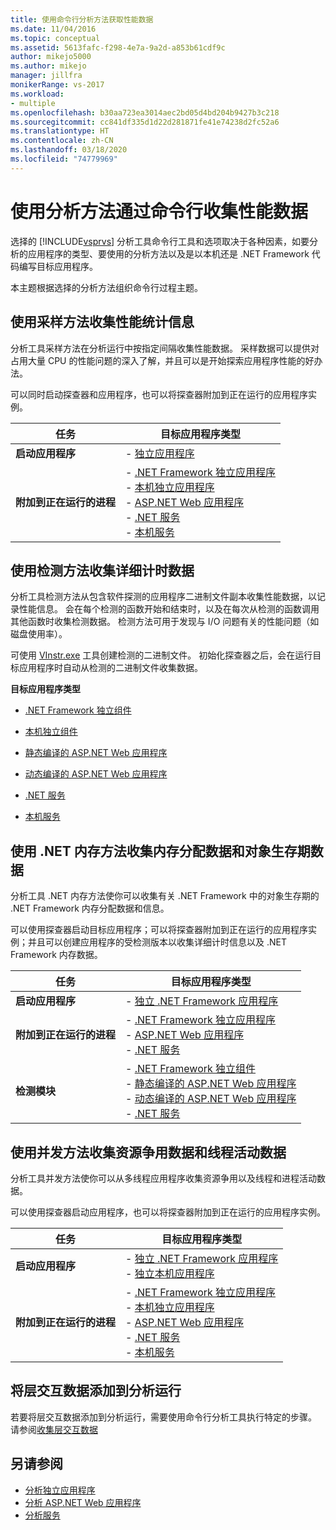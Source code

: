 ```yaml
---
title: 使用命令行分析方法获取性能数据
ms.date: 11/04/2016
ms.topic: conceptual
ms.assetid: 5613fafc-f298-4e7a-9a2d-a853b61cdf9c
author: mikejo5000
ms.author: mikejo
manager: jillfra
monikerRange: vs-2017
ms.workload:
- multiple
ms.openlocfilehash: b30aa723ea3014aec2bd05d4bd204b9427b3c218
ms.sourcegitcommit: cc841df335d1d22d281871fe41e74238d2fc52a6
ms.translationtype: HT
ms.contentlocale: zh-CN
ms.lasthandoff: 03/18/2020
ms.locfileid: "74779969"
---
```

# <a name="use-profiling-methods-to-collect-performance-data-from-the-command-line"></a>使用分析方法通过命令行收集性能数据
选择的 [!INCLUDE[vsprvs](../code-quality/includes/vsprvs_md.md)] 分析工具命令行工具和选项取决于各种因素，如要分析的应用程序的类型、要使用的分析方法以及是以本机还是 .NET Framework 代码编写目标应用程序。

 本主题根据选择的分析方法组织命令行过程主题。

## <a name="use-the-sampling-method-to-collect-performance-statistics"></a>使用采样方法收集性能统计信息
 分析工具采样方法在分析运行中按指定间隔收集性能数据。 采样数据可以提供对占用大量 CPU 的性能问题的深入了解，并且可以是开始探索应用程序性能的好办法。

 可以同时启动探查器和应用程序，也可以将探查器附加到正在运行的应用程序实例。

|任务|目标应用程序类型|
|----------|-----------------------------|
|**启动应用程序**|-   [独立应用程序](../profiling/how-to-launch-a-stand-alone-app-and-collect-application-statistics.md)|
|**附加到正在运行的进程**|-   [.NET Framework 独立应用程序](../profiling/how-to-attach-the-profiler-to-a-dotnet-app-and-collect-application-statistics.md)<br />-   [本机独立应用程序](../profiling/how-to-attach-the-profiler-to-a-native-app-and-collect-application-statistics.md)<br />-   [ASP.NET Web 应用程序](../profiling/how-to-attach-the-profiler-to-an-aspnet-web-application-to-collect-application-statistics-by-using-the-command-line.md)<br />-   [.NET 服务](../profiling/how-to-attach-the-profiler-to-a-dotnet-service-to-collect-application-statistics-by-using-the-command-line.md)<br />-   [本机服务](../profiling/how-to-attach-the-profiler-to-a-native-service-to-collect-application-statistics-by-using-the-command-line.md)|

## <a name="use-the-instrumentation-method-to-collect-detailed-timing-data"></a>使用检测方法收集详细计时数据
 分析工具检测方法从包含软件探测的应用程序二进制文件副本收集性能数据，以记录性能信息。 会在每个检测的函数开始和结束时，以及在每次从检测的函数调用其他函数时收集检测数据。 检测方法可用于发现与 I/O 问题有关的性能问题（如磁盘使用率）。

 可使用 [VInstr.exe](../profiling/vsinstr.md) 工具创建检测的二进制文件。 初始化探查器之后，会在运行目标应用程序时自动从检测的二进制文件收集数据。

 **目标应用程序类型**

- [.NET Framework 独立组件](../profiling/how-to-instrument-a-dotnet-framework-component-and-collect-timing-data.md)

- [本机独立组件](../profiling/how-to-instrument-a-native-component-and-collect-timing-data.md)

- [静态编译的 ASP.NET Web 应用程序](../profiling/how-to-instrument-statically-compiled-aspnet-and-collect-detailed-timing-data.md)

- [动态编译的 ASP.NET Web 应用程序](../profiling/how-to-instrument-a-dynamically-compiled-aspnet-app-and-collect-timing-data.md)

- [.NET 服务](../profiling/how-to-instrument-a-dotnet-service-and-collect-detailed-timing-data-by-using-the-profiler-command-line.md)

- [本机服务](../profiling/how-to-instrument-a-native-service-and-collect-detailed-timing-data-by-using-the-profiler-command-line.md)

## <a name="use-net-memory-methods-to-collect-memory-allocation-and-object-lifetime-data"></a>使用 .NET 内存方法收集内存分配数据和对象生存期数据
 分析工具 .NET 内存方法使你可以收集有关 .NET Framework 中的对象生存期的 .NET Framework 内存分配数据和信息。

 可以使用探查器启动目标应用程序；可以将探查器附加到正在运行的应用程序实例；并且可以创建应用程序的受检测版本以收集详细计时信息以及 .NET Framework 内存数据。

|任务|目标应用程序类型|
|----------|-----------------------------|
|**启动应用程序**|-   [独立 .NET Framework 应用程序](../profiling/how-to-launch-a-stand-alone-dotnet-framework-app-to-collect-memory-data.md)|
|**附加到正在运行的进程**|-   [.NET Framework 独立应用程序](../profiling/how-to-attach-the-profiler-to-a-dotnet-framework-app-to-collect-memory-data.md)<br />-   [ASP.NET Web 应用程序](../profiling/how-to-attach-the-profiler-to-an-aspnet-web-application-to-collect-memory-data-by-using-the-command-line.md)<br />-   [.NET 服务](../profiling/how-to-attach-the-profiler-to-a-dotnet-service-to-collect-memory-data-by-using-the-command-line.md)|
|**检测模块**|-   [.NET Framework 独立组件](../profiling/how-to-instrument-a-dotnet-framework-component-and-collect-memory-data.md)<br />-   [静态编译的 ASP.NET Web 应用程序](../profiling/how-to-instrument-a-statically-compiled-aspnet-app-and-collect-memory-data.md)<br />-   [动态编译的 ASP.NET Web 应用程序](../profiling/how-to-instrument-a-dynamically-compiled-aspnet-web-application-and-collect-memory-data.md)<br />-   [.NET 服务](../profiling/how-to-instrument-a-dotnet-framework-service-and-collect-memory-data-by-using-the-profiler-command-line.md)|

## <a name="use-the-concurrency-method-to-collect-resource-contention-and-thread-activity-data"></a>使用并发方法收集资源争用数据和线程活动数据
 分析工具并发方法使你可以从多线程应用程序收集资源争用以及线程和进程活动数据。

 可以使用探查器启动应用程序，也可以将探查器附加到正在运行的应用程序实例。

|任务|目标应用程序类型|
|----------|-----------------------------|
|**启动应用程序**|-   [独立 .NET Framework 应用程序](../profiling/how-to-launch-a-stand-alone-dotnet-framework-app-to-collect-concurrency-data.md)<br />-   [独立本机应用程序](../profiling/how-to-launch-a-stand-alone-native-application-to-collect-concurrency-data.md)|
|**附加到正在运行的进程**|-   [.NET Framework 独立应用程序](../profiling/how-to-attach-the-profiler-to-a-dotnet-app-and-collect-concurrency-data.md)<br />-   [本机独立应用程序](../profiling/how-to-attach-the-profiler-to-a-native-app-and-collect-concurrency-data.md)<br />-   [ASP.NET Web 应用程序](../profiling/how-to-attach-the-profiler-to-an-aspnet-web-application-to-collect-concurrency-data-by-using-the-command-line.md)<br />-   [.NET 服务](../profiling/how-to-attach-the-profiler-to-a-dotnet-service-to-collect-concurrency-data-by-using-the-command-line.md)<br />-   [本机服务](../profiling/how-to-attach-the-profiler-to-a-native-service-to-collect-concurrency-data-by-using-the-command-line.md)|

## <a name="add-tier-interaction-data-to-a-profiling-run"></a>将层交互数据添加到分析运行
 若要将层交互数据添加到分析运行，需要使用命令行分析工具执行特定的步骤。 请参阅[收集层交互数据](../profiling/adding-tier-interaction-data-from-the-command-line.md)

## <a name="see-also"></a>另请参阅
- [分析独立应用程序](../profiling/command-line-profiling-of-stand-alone-applications.md)
- [分析 ASP.NET Web 应用程序](../profiling/command-line-profiling-of-aspnet-web-applications.md)
- [分析服务](../profiling/command-line-profiling-of-services.md)
